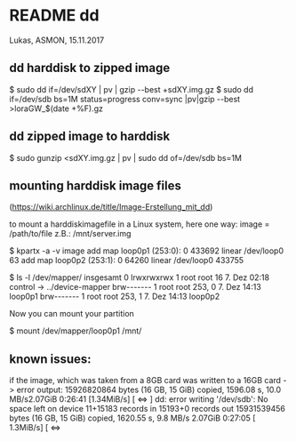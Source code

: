 # README dd
Lukas, ASMON, 15.11.2017


## dd harddisk to zipped image
$ sudo dd if=/dev/sdXY | pv | gzip --best +sdXY.img.gz
$ sudo dd if=/dev/sdb bs=1M status=progress conv=sync |pv|gzip --best >loraGW_$(date +%F).gz



## dd zipped image to harddisk
$ sudo gunzip <sdXY.img.gz | pv | sudo  dd of=/dev/sdb bs=1M 


## mounting harddisk image files 
(https://wiki.archlinux.de/title/Image-Erstellung_mit_dd)

to mount a harddiskimagefile in a Linux system, here one way: image = /path/to/file z.B.: /mnt/server.img

$ kpartx -a -v image
add map loop0p1 (253:0): 0 433692 linear /dev/loop0 63
add map loop0p2 (253:1): 0 64260 linear /dev/loop0 433755

$ ls -l /dev/mapper/
insgesamt 0
lrwxrwxrwx 1 root root     16  7. Dez 02:18 control -> ../device-mapper
brw------- 1 root root 253, 0  7. Dez 14:13 loop0p1
brw------- 1 root root 253, 1  7. Dez 14:13 loop0p2

Now you can mount your partition

$ mount /dev/mapper/loop0p1 /mnt/

## known issues:
if the image, which was taken from a 8GB card was written to a 16GB card -> error output: 
15926820864 bytes (16 GB, 15 GiB) copied, 1596.08 s, 10.0 MB/s2.07GiB 0:26:41 [1.34MiB/s] [   <=>                                            ]
dd: error writing '/dev/sdb': No space left on device
11+15183 records in
15193+0 records out
15931539456 bytes (16 GB, 15 GiB) copied, 1620.55 s, 9.8 MB/s
2.07GiB 0:27:05 [ 1.3MiB/s] [ <=> 

